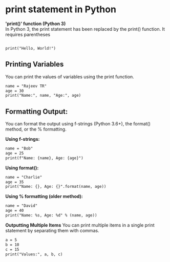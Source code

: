# print statement in Python

**'print()' function (Python 3)**<br>
In Python 3, the print statement has been replaced by the print() function. It requires parentheses

```diff

print("Hello, World!")

```

## Printing Variables
You can print the values of variables using the print function.

```diff
name = "Rajeev TR"
age = 30
print("Name:", name, "Age:", age)

```
## Formatting Output:
You can format the output using f-strings (Python 3.6+), the format() method, or the % formatting.

**Using f-strings:**

```diff
name = "Bob"
age = 25
print(f"Name: {name}, Age: {age}")


```

**Using format():**

```diff
name = "Charlie"
age = 35
print("Name: {}, Age: {}".format(name, age))

```

**Using % formatting (older method):**

```diff
name = "David"
age = 40
print("Name: %s, Age: %d" % (name, age))


```

**Outputting Multiple Items**
You can print multiple items in a single print statement by separating them with commas.
```diff
a = 5
b = 10
c = 15
print("Values:", a, b, c)

```

